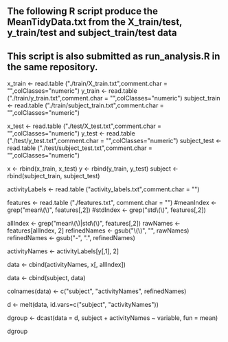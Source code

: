## The following R script produce the MeanTidyData.txt from the X_train/test, y_train/test and subject_train/test data
## This script is also submitted as run_analysis.R in the same repository.

x_train <- read.table ("./train/X_train.txt",comment.char = "",colClasses="numeric")
y_train <- read.table ("./train/y_train.txt",comment.char = "",colClasses="numeric")
subject_train <- read.table ("./train/subject_train.txt",comment.char = "",colClasses="numeric")

x_test <- read.table ("./test/X_test.txt",comment.char = "",colClasses="numeric")
y_test <- read.table ("./test/y_test.txt",comment.char = "",colClasses="numeric")
subject_test <- read.table ("./test/subject_test.txt",comment.char = "",colClasses="numeric")

x <- rbind(x_train, x_test)
y <- rbind(y_train, y_test)
subject <- rbind(subject_train, subject_test)

activityLabels <- read.table ("activity_labels.txt",comment.char = "")

features <- read.table ("./features.txt", comment.char = "")
#meanIndex <- grep("mean\\(\\)", features[,2])
#stdIndex <- grep("std\\(\\)", features[,2])

allIndex <- grep("mean\\(\\)|std\\(\\)", features[,2])
rawNames <- features[allIndex, 2]
refinedNames <- gsub("\\(\\)", "", rawNames)
refinedNames <- gsub("-", ".", refinedNames)

activityNames <- activityLabels[y[,1], 2]

data <- cbind(activityNames, x[, allIndex])

data <- cbind(subject, data)

colnames(data) <- c("subject", "activityNames", refinedNames)

d <- melt(data, id.vars=c("subject", "activityNames"))

dgroup <- dcast(data = d, subject + activityNames ~ variable, fun = mean)

dgroup
